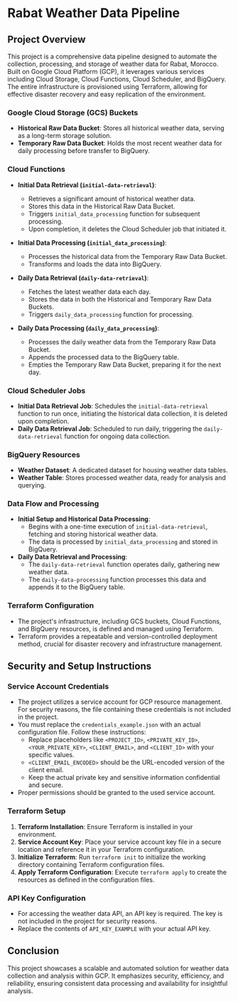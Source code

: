 # Rabat Weather Data Pipeline

## Project Overview

This project is a comprehensive data pipeline designed to automate the collection, processing, and storage of weather data for Rabat, Morocco. Built on Google Cloud Platform (GCP), it leverages various services including Cloud Storage, Cloud Functions, Cloud Scheduler, and BigQuery. The entire infrastructure is provisioned using Terraform, allowing for effective disaster recovery and easy replication of the environment.

### Google Cloud Storage (GCS) Buckets

- **Historical Raw Data Bucket**: Stores all historical weather data, serving as a long-term storage solution.
- **Temporary Raw Data Bucket**: Holds the most recent weather data for daily processing before transfer to BigQuery.

### Cloud Functions

- **Initial Data Retrieval (`initial-data-retrieval`)**:
  - Retrieves a significant amount of historical weather data.
  - Stores this data in the Historical Raw Data Bucket.
  - Triggers `initial_data_processing` function for subsequent processing.
  - Upon completion, it deletes the Cloud Scheduler job that initiated it.

- **Initial Data Processing (`initial_data_processing`)**:
  - Processes the historical data from the Temporary Raw Data Bucket.
  - Transforms and loads the data into BigQuery.

- **Daily Data Retrieval (`daily-data-retrieval`)**:
  - Fetches the latest weather data each day.
  - Stores the data in both the Historical and Temporary Raw Data Buckets.
  - Triggers `daily_data_processing` function for processing.

- **Daily Data Processing (`daily_data_processing`)**:
  - Processes the daily weather data from the Temporary Raw Data Bucket.
  - Appends the processed data to the BigQuery table.
  - Empties the Temporary Raw Data Bucket, preparing it for the next day.

### Cloud Scheduler Jobs

- **Initial Data Retrieval Job**: Schedules the `initial-data-retrieval` function to run once, initiating the historical data collection, it is deleted upon completion.
- **Daily Data Retrieval Job**: Scheduled to run daily, triggering the `daily-data-retrieval` function for ongoing data collection.

### BigQuery Resources

- **Weather Dataset**: A dedicated dataset for housing weather data tables.
- **Weather Table**: Stores processed weather data, ready for analysis and querying.

### Data Flow and Processing

- **Initial Setup and Historical Data Processing**:
  - Begins with a one-time execution of `initial-data-retrieval`, fetching and storing historical weather data.
  - The data is processed by `initial_data_processing` and stored in BigQuery.
- **Daily Data Retrieval and Processing**:
  - The `daily-data-retrieval` function operates daily, gathering new weather data.
  - The `daily-data-processing` function processes this data and appends it to the BigQuery table.

### Terraform Configuration

- The project's infrastructure, including GCS buckets, Cloud Functions, and BigQuery resources, is defined and managed using Terraform.
- Terraform provides a repeatable and version-controlled deployment method, crucial for disaster recovery and infrastructure management.

## Security and Setup Instructions

### Service Account Credentials

- The project utilizes a service account for GCP resource management. For security reasons, the file containing these credentials is not included in the project.
- You must replace the `credentials_example.json` with an actual configuration file. Follow these instructions:
  - Replace placeholders like `<PROJECT_ID>`, `<PRIVATE_KEY_ID>`, `<YOUR_PRIVATE_KEY>`, `<CLIENT_EMAIL>`, and `<CLIENT_ID>` with your specific values.
  - `<CLIENT_EMAIL_ENCODED>` should be the URL-encoded version of the client email.
  - Keep the actual private key and sensitive information confidential and secure.
- Proper permissions should be granted to the used service account.

### Terraform Setup

1. **Terraform Installation**: Ensure Terraform is installed in your environment.
2. **Service Account Key**: Place your service account key file in a secure location and reference it in your Terraform configuration.
3. **Initialize Terraform**: Run `terraform init` to initialize the working directory containing Terraform configuration files.
4. **Apply Terraform Configuration**: Execute `terraform apply` to create the resources as defined in the configuration files.

### API Key Configuration

- For accessing the weather data API, an API key is required. The key is not included in the project for security reasons.
- Replace the contents of `API_KEY_EXAMPLE` with your actual API key.

## Conclusion

This project showcases a scalable and automated solution for weather data collection and analysis within GCP. It emphasizes security, efficiency, and reliability, ensuring consistent data processing and availability for insightful analysis.